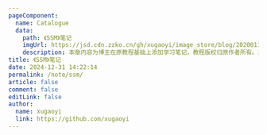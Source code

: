 ```yaml
---
pageComponent:
  name: Catalogue
  data:
    path: 《SSM》笔记
    imgUrl: https://jsd.cdn.zzko.cn/gh/xugaoyi/image_store/blog/20200112160453.png
    description: 本章内容为博主在原教程基础上添加学习笔记，教程版权归原作者所有。来源：<a href='https://es6.ruanyifeng.com/' target='_blank'>ES6教程</a>
title: 《SSM》笔记
date: 2024-12-31 14:22:14
permalink: /note/ssm/
article: false
comment: false
editLink: false
author:
  name: xugaoyi
  link: https://github.com/xugaoyi
---
```

